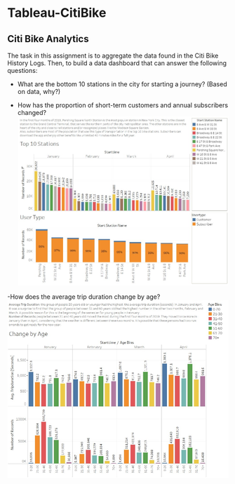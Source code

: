 # Tableau-CitiBike

## Citi Bike Analytics

The task in this assignment is to aggregate the data found in the Citi Bike History Logs. Then, to build a data dashboard that can answer the following questions:

- What are the bottom 10 stations in the city for starting a journey? (Based on data, why?)

- How has the proportion of short-term customers and annual subscribers changed?
![Top 10 Stations 2019](Images/Top10Stations.jpg)

-How does the average trip duration change by age?
![Change By Age](Images/ChangeByAge.jpg)

